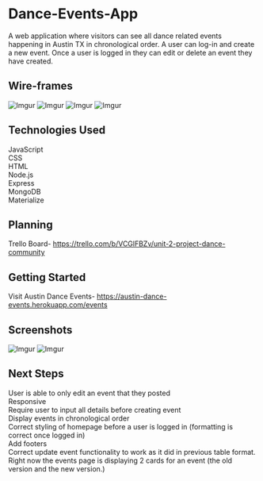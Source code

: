 # Dance-Events-App
 A web application where visitors can see all dance related events happening in Austin TX in chronological order. A user can log-in and create a new event. Once a user is logged in they can edit or delete an event they have created.

## Wire-frames
![Imgur](https://i.imgur.com/1Mokq8N.png)
![Imgur](https://i.imgur.com/rna4UCU.png)
![Imgur](https://i.imgur.com/EpuM4HE.png)
![Imgur](https://i.imgur.comENuRUiV.png)

## Technologies Used
JavaScript  
CSS  
HTML  
Node.js  
Express  
MongoDB  
Materialize

## Planning
Trello Board- https://trello.com/b/VCGlFBZv/unit-2-project-dance-community

## Getting Started
Visit Austin Dance Events- https://austin-dance-events.herokuapp.com/events

## Screenshots
![Imgur](https://i.imgur.com/Tjeg1k6.png)
![Imgur](https://i.imgur.com/j2N09Vf.png)

## Next Steps
User is able to only edit an event that they posted  
Responsive  
Require user to input all details before creating event  
Display events in chronological order  
Correct styling of homepage before a user is logged in (formatting is correct once logged in)  
Add footers  
Correct update event functionality to work as it did in previous table format. Right now the events page is displaying 2 cards for an event (the old version and the new version.)
